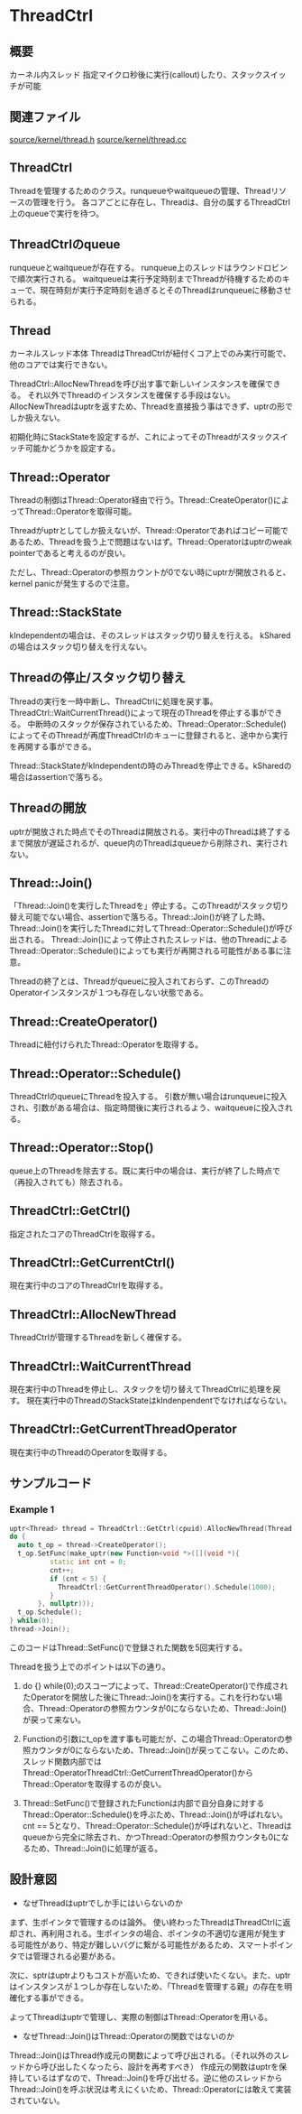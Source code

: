 ThreadCtrl
==========

概要
---
カーネル内スレッド
指定マイクロ秒後に実行(callout)したり、スタックスイッチが可能

関連ファイル
-----------
[source/kernel/thread.h](https://github.com/PFLab-OS/Raph_Kernel/blob/develop/source/kernel/thread.h)
[source/kernel/thread.cc](https://github.com/PFLab-OS/Raph_Kernel/blob/develop/source/kernel/thread.cc)

ThreadCtrl
----------
Threadを管理するためのクラス。runqueueやwaitqueueの管理、Threadリソースの管理を行う。
各コアごとに存在し、Threadは、自分の属するThreadCtrl上のqueueで実行を待つ。

ThreadCtrlのqueue
----------------
runqueueとwaitqueueが存在する。
runqueue上のスレッドはラウンドロビンで順次実行される。
waitqueueは実行予定時刻までThreadが待機するためのキューで、現在時刻が実行予定時刻を過ぎるとそのThreadはrunqueueに移動させられる。

Thread
------
カーネルスレッド本体
ThreadはThreadCtrlが紐付くコア上でのみ実行可能で、他のコアでは実行できない。

ThreadCtrl::AllocNewThreadを呼び出す事で新しいインスタンスを確保できる。
それ以外でThreadのインスタンスを確保する手段はない。
AllocNewThreadはuptr<Thread>を返すため、Threadを直接扱う事はできず、uptr<Thread>の形でしか扱えない。

初期化時にStackStateを設定するが、これによってそのThreadがスタックスイッチ可能かどうかを設定する。

Thread::Operator
----------------
Threadの制御はThread::Operator経由で行う。Thread::CreateOperator()によってThread::Operatorを取得可能。

Threadがuptr<Thread>としてしか扱えないが、Thread::Operatorであればコピー可能であるため、Threadを扱う上で問題はないはず。Thread::Operatorはuptr<Thread>のweak pointerであると考えるのが良い。

ただし、Thread::Operatorの参照カウントが0でない時にuptr<Thread>が開放されると、kernel panicが発生するので注意。

Thread::StackState
------------------
kIndependentの場合は、そのスレッドはスタック切り替えを行える。
kSharedの場合はスタック切り替えを行えない。

Threadの停止/スタック切り替え
----------------------------
Threadの実行を一時中断し、ThreadCtrlに処理を戻す事。ThreadCtrl::WaitCurrentThread()によって現在のThreadを停止する事ができる。
中断時のスタックが保存されているため、Thread::Operator::Schedule()によってそのThreadが再度ThreadCtrlのキューに登録されると、途中から実行を再開する事ができる。

Thread::StackStateがkIndependentの時のみThreadを停止できる。kSharedの場合はassertionで落ちる。

Threadの開放
-----------
uptr<Thread>が開放された時点でそのThreadは開放される。実行中のThreadは終了するまで開放が遅延されるが、queue内のThreadはqueueから削除され、実行されない。

Thread::Join()
-------------
「Thread::Join()を実行したThreadを」停止する。このThreadがスタック切り替え可能でない場合、assertionで落ちる。Thread::Join()が終了した時、Thread::Join()を実行したThreadに対してThread::Operator::Schedule()が呼び出される。
Thread::Join()によって停止されたスレッドは、他のThreadによるThread::Operator::Schedule()によっても実行が再開される可能性がある事に注意。

Threadの終了とは、Threadがqueueに投入されておらず、このThreadのOperatorインスタンスが１つも存在しない状態である。

Thread::CreateOperator()
------------------------
Threadに紐付けられたThread::Operatorを取得する。

Thread::Operator::Schedule()
----------------------------
ThreadCtrlのqueueにThreadを投入する。
引数が無い場合はrunqueueに投入され、引数がある場合は、指定時間後に実行されるよう、waitqueueに投入される。

Thread::Operator::Stop()
-----------------------
queue上のThreadを除去する。既に実行中の場合は、実行が終了した時点で（再投入されても）除去される。

ThreadCtrl::GetCtrl()
---------------------
指定されたコアのThreadCtrlを取得する。

ThreadCtrl::GetCurrentCtrl()
----------------------------
現在実行中のコアのThreadCtrlを取得する。

ThreadCtrl::AllocNewThread
--------------------------
ThreadCtrlが管理するThreadを新しく確保する。

ThreadCtrl::WaitCurrentThread
-----------------------------
現在実行中のThreadを停止し、スタックを切り替えてThreadCtrlに処理を戻す。
現在実行中のThreadのStackStateはkIndenpendentでなければならない。

ThreadCtrl::GetCurrentThreadOperator
------------------------------------
現在実行中のThreadのOperatorを取得する。

サンプルコード
-------------

### Example 1
```c++
uptr<Thread> thread = ThreadCtrl::GetCtrl(cpuid).AllocNewThread(Thread::StackState::kIndependent);
do {
  auto t_op = thread->CreateOperator();
  t_op.SetFunc(make_uptr(new Function<void *>([](void *){
          static int cnt = 0;
          cnt++;
          if (cnt < 5) {
            ThreadCtrl::GetCurrentThreadOperator().Schedule(1000);
          }
       }, nullptr)));
  t_op.Schedule();
} while(0);
thread->Join();
```

このコードはThread::SetFunc()で登録された関数を5回実行する。

Threadを扱う上でのポイントは以下の通り。

1. do {} while(0);のスコープによって、Thread::CreateOperator()で作成されたOperatorを開放した後にThread::Join()を実行する。これを行わない場合、Thread::Operatorの参照カウンタが0にならないため、Thread::Join()が戻って来ない。

2. Functionの引数にt_opを渡す事も可能だが、この場合Thread::Operatorの参照カウンタが0にならないため、Thread::Join()が戻ってこない。このため、スレッド関数内部ではThread::OperatorThreadCtrl::GetCurrentThreadOperator()からThread::Operatorを取得するのが良い。

3. Thread::SetFunc()で登録されたFunctionは内部で自分自身に対するThread::Operator::Schedule()を呼ぶため、Thread::Join()が呼ばれない。cnt == 5となり、Thread::Operator::Schedule()が呼ばれないと、Threadはqueueから完全に除去され、かつThread::Operatorの参照カウンタも0になるため、Thread::Join()に処理が返る。

設計意図
--------

* なぜThreadはuptrでしか手にはいらないのか

まず、生ポインタで管理するのは論外。
使い終わったThreadはThreadCtrlに返却され、再利用される。生ポインタの場合、ポインタの不適切な運用が発生する可能性があり、特定が難しいバグに繋がる可能性があるため、スマートポインタでは管理される必要がある。

次に、sptrはuptrよりもコストが高いため、できれば使いたくない。また、uptrはインスタンスが１つしか存在しないため、「Threadを管理する親」の存在を明確化する事ができる。

よってThreadはuptrで管理し、実際の制御はThread::Operatorを用いる。

* なぜThread::Join()はThread::Operatorの関数ではないのか

Thread::Join()はThread作成元の関数によって呼び出される。（それ以外のスレッドから呼び出したくなったら、設計を再考すべき）
作成元の関数はuptr<Thread>を保持しているはずなので、Thread::Join()を呼び出せる。逆に他のスレッドからThread::Join()を呼ぶ状況は考えにくいため、Thread::Operatorには敢えて実装されていない。